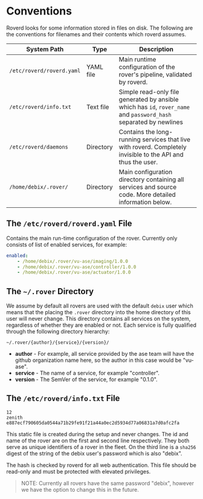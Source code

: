 # Conventions

Roverd looks for some information stored in files on disk. The following are the conventions for filenames and their contents which roverd assumes.


| System Path  | Type | Description |
|--------------|------|-------------|
| `/etc/roverd/roverd.yaml` | YAML file | Main runtime configuration of the rover's pipeline, validated by roverd. |
| `/etc/roverd/info.txt` | Text file | Simple read-only file generated by ansible which has `id`, `rover_name` and `password_hash` separated by newlines |
| `/etc/roverd/daemons` | Directory | Contains the long-running services that live with roverd. Completely invisible to the API and thus the user. |
| `/home/debix/.rover/` | Directory | Main configuration directory containing all services and source code. More detailed information below. |



## The `/etc/roverd/roverd.yaml` File

Contains the main run-time configuration of the rover. Currently only consists of list of enabled services, for example:

``` yaml
enabled:
    - /home/debix/.rover/vu-ase/imaging/1.0.0
    - /home/debix/.rover/vu-ase/controller/1.0.0
    - /home/debix/.rover/vu-ase/actuator/1.0.0
```

## The `~/.rover` Directory

We assume by default all rovers are used with the default `debix` user which means that the placing the `.rover` directory into the home directory of this user will never change. This directory contains all services on the system, regardless of whether they are enabled or not. Each service is fully qualified through the following directory hierarchy:

`~/.rover/{author}/{service}/{version}/`

* **author** - For example, all service provided by the ase team will have the github organization name here, so the author in this case would be "vu-ase".
* **service** - The name of a service, for example "controller".
* **version** - The SemVer of the service, for example "0.1.0".


## The `/etc/roverd/info.txt` File
```
12
zenith
e887ecf790605da0544a71b29fe91f21a44a0ec2d5934d77a06831a7d0afc2fa
```
This static file is created during the setup and never changes. The id and name of the rover are on the first and second line respectively. They both serve as unique identifiers of a rover in the fleet. On the third line is a `sha256` digest of the string of the debix user's password which is also "debix".

The hash is checked by roverd for all web authentication. This file should be read-only and must be protected with elevated privileges. 

> NOTE: Currently all rovers have the same password "debix", however we have the option to change this in the future.

